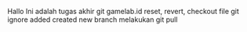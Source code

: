 Hallo
Ini adalah tugas akhir git gamelab.id
reset, revert, checkout
file git ignore added
created new branch
melakukan git pull